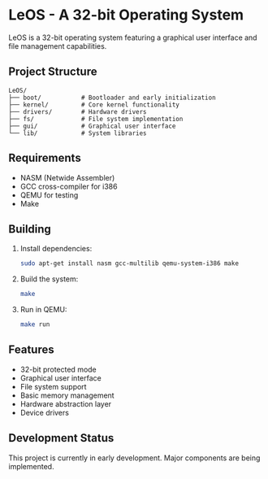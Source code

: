 # LeOS - A 32-bit Operating System

LeOS is a 32-bit operating system featuring a graphical user interface and file management capabilities.

## Project Structure

```
LeOS/
├── boot/           # Bootloader and early initialization
├── kernel/         # Core kernel functionality
├── drivers/        # Hardware drivers
├── fs/             # File system implementation
├── gui/            # Graphical user interface
└── lib/            # System libraries
```

## Requirements

- NASM (Netwide Assembler)
- GCC cross-compiler for i386
- QEMU for testing
- Make

## Building

1. Install dependencies:
   ```bash
   sudo apt-get install nasm gcc-multilib qemu-system-i386 make
   ```

2. Build the system:
   ```bash
   make
   ```

3. Run in QEMU:
   ```bash
   make run
   ```

## Features

- 32-bit protected mode
- Graphical user interface
- File system support
- Basic memory management
- Hardware abstraction layer
- Device drivers

## Development Status

This project is currently in early development. Major components are being implemented. 
